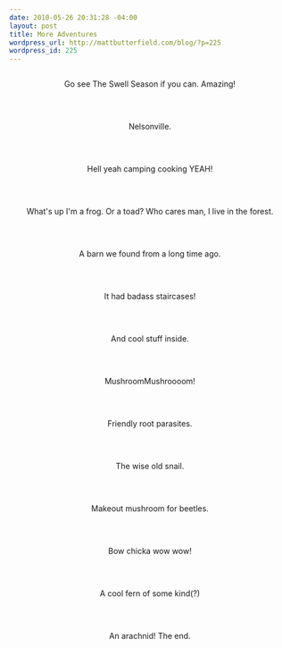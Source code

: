 ```yaml
--- 
date: 2010-05-26 20:31:28 -04:00
layout: post
title: More Adventures
wordpress_url: http://mattbutterfield.com/blog/?p=225
wordpress_id: 225
---
```

<p style="text-align: center;"><img src="http://mattbutterfield.com/blogpics/050.jpg" alt="" /></p>
<p style="text-align: center;">Go see The Swell Season if you can.  Amazing!</p>
<p><P align "left">&nbsp;</P></p>

<p style="text-align: center;"><img src="http://mattbutterfield.com/blogpics/051.jpg" alt="" /></p>
<p style="text-align: center;">Nelsonville.</p>
<p><P align "left">&nbsp;</P></p>

<p style="text-align: center;"><img src="http://mattbutterfield.com/blogpics/052.jpg" alt="" /></p>
<p style="text-align: center;">Hell yeah camping cooking YEAH!</p>
<p><P align "left">&nbsp;</P></p>

<p style="text-align: center;"><img src="http://mattbutterfield.com/blogpics/053.jpg" alt="" /></p>
<p style="text-align: center;">What's up I'm a frog.  Or a toad?  Who cares man, I live in the forest.</p>
<p><P align "left">&nbsp;</P></p>

<p style="text-align: center;"><img src="http://mattbutterfield.com/blogpics/040.jpg" alt="" /></p>
<p style="text-align: center;">A barn we found from a long time ago.</p>
<p><P align "left">&nbsp;</P></p>

<p style="text-align: center;"><img src="http://mattbutterfield.com/blogpics/041.jpg" alt="" /></p>
<p style="text-align: center;">It had badass staircases!</p>
<p><P align "left">&nbsp;</P></p>

<p style="text-align: center;"><img src="http://mattbutterfield.com/blogpics/042.jpg" alt="" /></p>
<p style="text-align: center;">And cool stuff inside.</p>
<p><P align "left">&nbsp;</P></p>

<p style="text-align: center;"><img src="http://mattbutterfield.com/blogpics/043.jpg" alt="" /></p>
<p style="text-align: center;">MushroomMushroooom!</p>
<p><P align "left">&nbsp;</P></p>

<p style="text-align: center;"><img src="http://mattbutterfield.com/blogpics/044.jpg" alt="" /></p>
<p style="text-align: center;">Friendly root parasites.</p>
<p><P align "left">&nbsp;</P></p>

<p style="text-align: center;"><img src="http://mattbutterfield.com/blogpics/045.jpg" alt="" /></p>
<p style="text-align: center;">The wise old snail.</p>
<p><P align "left">&nbsp;</P></p>

<p style="text-align: center;"><img src="http://mattbutterfield.com/blogpics/046.jpg" alt="" /></p>
<p style="text-align: center;">Makeout mushroom for beetles.</p>
<p><P align "left">&nbsp;</P></p>

<p style="text-align: center;"><img src="http://mattbutterfield.com/blogpics/048.jpg" alt="" /></p>
<p style="text-align: center;">Bow chicka wow wow!</p>
<p><P align "left">&nbsp;</P></p>

<p style="text-align: center;"><img src="http://mattbutterfield.com/blogpics/047.jpg" alt="" /></p>
<p style="text-align: center;">A cool fern of some kind(?)</p>
<p><P align "left">&nbsp;</P></p>

<p style="text-align: center;"><img src="http://mattbutterfield.com/blogpics/049.jpg" alt="" /></p>
<p style="text-align: center;">An arachnid!  The end.</p>
<p><P align "left">&nbsp;</P></p>
